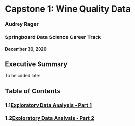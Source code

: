 # Capstone 1: Wine Quality Data
### Audrey Rager
### Springboard Data Science Career Track
#### December 30, 2020

## Executive Summary
To be added later


## Table of Contents
### 1.1<a href="https://github.com/ahrager/Springboard/blob/master/Capstone1Project/00a_EDAandDataPrep_Capstone_1_WhiteWineQuality_20201230.ipynb" target="_blank">Exploratory Data Analysis - Part 1</a>
### 1.2<a href="https://github.com/ahrager/Springboard/blob/master/Capstone1Project/00b_EDAandDataPrep_Capstone_1_WhiteWineQuality_20201230.ipynb" target="_blank">Exploratory Data Analysis - Part 2</a>
